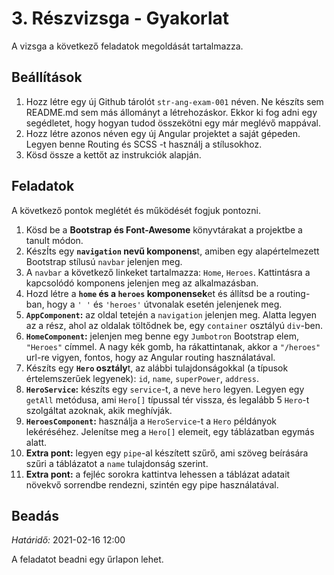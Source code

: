 # 3. Részvizsga - Gyakorlat
A vizsga a következő feladatok megoldását tartalmazza.

## Beállítások
1. Hozz létre egy új Github tárolót `str-ang-exam-001` néven. Ne készíts sem README.md sem más állományt a létrehozáskor. Ekkor ki fog adni egy segédletet, hogy hogyan tudod összekötni egy már meglévő mappával.
2. Hozz létre azonos néven egy új Angular projektet a saját gépeden. Legyen benne Routing és SCSS -t használj a stílusokhoz.
3. Kösd össze a kettőt az instrukciók alapján.

## Feladatok
A következő pontok meglétét és működését fogjuk pontozni.

1. Kösd be a **Bootstrap és Font-Awesome** könyvtárakat a projektbe a tanult módon.
2. KészÍts egy **`navigation` nevű komponens**t, amiben egy alapértelmezett Bootstrap stílusú `navbar` jelenjen meg.
3. A `navbar` a következő linkeket tartalmazza: `Home`, `Heroes`. Kattintásra a kapcsolódó komponens jelenjen meg az alkalmazásban.
4. Hozd létre a **`home` és a `heroes` komponensek**et és állítsd be a routing-ban, hogy a `' '` és `'heroes'` útvonalak esetén jelenjenek meg.
5. **`AppComponent`:** az oldal tetején a `navigation` jelenjen meg. Alatta legyen az a rész, ahol az oldalak töltődnek be, egy `container` osztályú `div`-ben.
6. **`HomeComponent`:** jelenjen meg benne egy `Jumbotron` Bootstrap elem, `"Heroes"` címmel. A nagy kék gomb, ha rákattintanak, akkor a `"/heroes"` url-re vigyen, fontos, hogy az Angular routing használatával.
7. Készíts egy **`Hero` osztály**t, az alábbi tulajdonságokkal (a típusok értelemszerűek legyenek): `id`, `name`, `superPower`, `address`.
8. **`HeroService`:** készíts egy `service`-t, a neve `hero` legyen. Legyen egy `getAll` metódusa, ami `Hero[]` típussal tér vissza, és legalább 5 `Hero`-t szolgáltat azoknak, akik meghívják.
9. **`HeroesComponent`:** használja a `HeroService`-t a `Hero` példányok lekéréséhez. Jelenítse meg a `Hero[]` elemeit, egy táblázatban egymás alatt.
10. **Extra pont:** legyen egy `pipe`-al készített szűrő, ami szöveg beírására szűri a táblázatot a `name` tulajdonság szerint.
11. **Extra pont:** a fejléc sorokra kattintva lehessen a táblázat adatait növekvő sorrendbe rendezni, szintén egy pipe használatával.

## Beadás
*Határidő:* 2021-02-16 12:00

A feladatot beadni egy űrlapon lehet.
